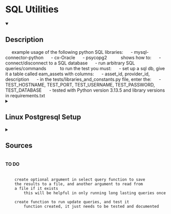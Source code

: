 # SQL Utilities


<details open>
<summary><h2>Description</h2></summary>
&nbsp;&nbsp;&nbsp;&nbsp; example usage of the following python SQL libraries:
&nbsp;&nbsp;&nbsp;&nbsp;  - mysql-connector-python
&nbsp;&nbsp;&nbsp;&nbsp;  - cx-Oracle
&nbsp;&nbsp;&nbsp;&nbsp;  - psycopg2
&nbsp;&nbsp;&nbsp;&nbsp; 
&nbsp;&nbsp;&nbsp;&nbsp; shows how to:
&nbsp;&nbsp;&nbsp;&nbsp;  - connect/disconnect to a SQL database
&nbsp;&nbsp;&nbsp;&nbsp;  - run arbitrary SQL queries/commands
&nbsp;&nbsp;&nbsp;&nbsp; 
&nbsp;&nbsp;&nbsp;&nbsp; to run the test you must:
&nbsp;&nbsp;&nbsp;&nbsp;  - set up a sql db, give it a table called eam_assets with columns:
&nbsp;&nbsp;&nbsp;&nbsp;     - asset_id, provider_id, description
&nbsp;&nbsp;&nbsp;&nbsp;  - in the tests/libraries_and_constants.py file, enter the:
&nbsp;&nbsp;&nbsp;&nbsp;     - TEST_HOSTNAME, TEST_PORT, TEST_USERNAME, TEST_PASSWORD, TEST_DATABASE
&nbsp;&nbsp;&nbsp;&nbsp;     - tested with Python version 3.13.5 and library versions in requirements.txt
</details>

<details>
<summary><h2>Linux Postgresql Setup</h2></summary>
    
    sudo pacman -S postgresql # install postgresql
    sudo systemctl start postgresql
    sudo systemctl status postgresql

    # create example 'admin' superuser w/ password 'password'
    sudo -u postgres psql
        CREATE ROLE admin WITH LOGIN PASSWORD 'password';
        ALTER ROLE admin CREATEDB;
        ALTER ROLE admin WITH SUPERUSER;

    # update config file to require password from databases at localhost
    # by changing "trust" to "md5" in METHOD column
    sudo nano /var/lib/postgresql/17/main/pg_hba.conf

</details>

<details>
<summary><h2>Sources</h2></summary>

MySQL Connector/Python Docs
https://github.com/mysql/mysql-connector-python

Oracle Database Connection in Python
 - cx_Oracle lib requires Oracle Client libraries
    - download the Basic one
       - https://www.oracle.com/database/technologies/instant-client.html
 - and add it to your path:
    - C:\oracle\instantclient_19_10
 - https://cx-oracle.readthedocs.io/en/latest/user_guide/installation.html
https://www.geeksforgeeks.org/oracle-database-connection-in-python/

PostgreSQL Connector
https://pypi.org/project/psycopg2/

</details>

#### TO DO
```
	
	create optional argument in select query function to save
	the results to a file, and another argument to read from
	a file if it exists
		this will be helpful in only running long lasting queries once

	create function to run update queries, and test it
		function created, it just needs to be tested and documented

```
